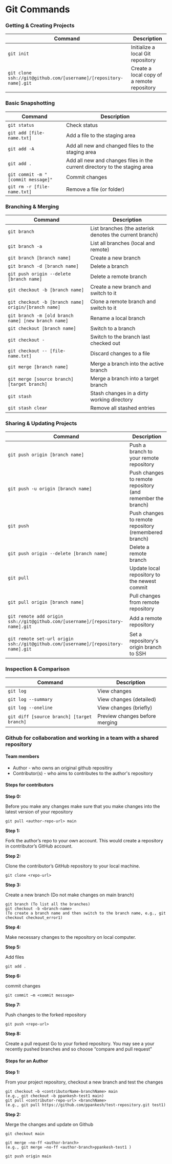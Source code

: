 # Git Commands

### Getting & Creating Projects

| Command                                                           | Description                                |
| ----------------------------------------------------------------- | ------------------------------------------ |
| `git init`                                                        | Initialize a local Git repository          |
| `git clone ssh://git@github.com/[username]/[repository-name].git` | Create a local copy of a remote repository |

### Basic Snapshotting

| Command                            | Description                                                                |
| ---------------------------------- | -------------------------------------------------------------------------- |
| `git status`                       | Check status                                                               |
| `git add [file-name.txt]`          | Add a file to the staging area                                             |
| `git add -A`                       | Add all new and changed files to the staging area                          |
| `git add . `                       | Add all new and changes files in the current directory to the staging area |
| `git commit -m "[commit message]"` | Commit changes                                                             |
| `git rm -r [file-name.txt]`        | Remove a file (or folder)                                                  |

### Branching & Merging

| Command                                              | Description                                             |
| ---------------------------------------------------- | ------------------------------------------------------- |
| `git branch`                                         | List branches (the asterisk denotes the current branch) |
| `git branch -a`                                      | List all branches (local and remote)                    |
| `git branch [branch name]`                           | Create a new branch                                     |
| `git branch -d [branch name]`                        | Delete a branch                                         |
| `git push origin --delete [branch name]`             | Delete a remote branch                                  |
| `git checkout -b [branch name]`                      | Create a new branch and switch to it                    |
| `git checkout -b [branch name] origin/[branch name]` | Clone a remote branch and switch to it                  |
| `git branch -m [old branch name] [new branch name]`  | Rename a local branch                                   |
| `git checkout [branch name]`                         | Switch to a branch                                      |
| `git checkout -`                                     | Switch to the branch last checked out                   |
| `git checkout -- [file-name.txt]`                    | Discard changes to a file                               |
| `git merge [branch name]`                            | Merge a branch into the active branch                   |
| `git merge [source branch] [target branch]`          | Merge a branch into a target branch                     |
| `git stash`                                          | Stash changes in a dirty working directory              |
| `git stash clear`                                    | Remove all stashed entries                              |

### Sharing & Updating Projects

| Command                                                                           | Description                                                 |
| --------------------------------------------------------------------------------- | ----------------------------------------------------------- |
| `git push origin [branch name]`                                                   | Push a branch to your remote repository                     |
| `git push -u origin [branch name]`                                                | Push changes to remote repository (and remember the branch) |
| `git push`                                                                        | Push changes to remote repository (remembered branch)       |
| `git push origin --delete [branch name]`                                          | Delete a remote branch                                      |
| `git pull`                                                                        | Update local repository to the newest commit                |
| `git pull origin [branch name]`                                                   | Pull changes from remote repository                         |
| `git remote add origin ssh://git@github.com/[username]/[repository-name].git`     | Add a remote repository                                     |
| `git remote set-url origin ssh://git@github.com/[username]/[repository-name].git` | Set a repository's origin branch to SSH                     |

### Inspection & Comparison

| Command                                    | Description                    |
| ------------------------------------------ | ------------------------------ |
| `git log`                                  | View changes                   |
| `git log --summary`                        | View changes (detailed)        |
| `git log --oneline`                        | View changes (briefly)         |
| `git diff [source branch] [target branch]` | Preview changes before merging |

### Github for collaboration and working in a team with a shared repository

#### Team members

- Author - who owns an original github repositiry
- Contributor(s) - who aims to contributes to the author's repository

#### Steps for contributors

**Step 0:**

Before you make any changes make sure that you make changes into the latest version of your repository

```
git pull <author-repo-url> main
```

**Step 1:**

Fork the author’s repo to your own account.
This would create a repository in contributor’s GitHub account.

**Step 2:**

Clone the contributor’s GitHub repository to your local machine.

```
git clone <repo-url>
```

**Step 3:**

Create a new branch (Do not make changes on main branch)

```
git branch (To list all the branches)
git checkout -b <branch-name>
(To create a branch name and then switch to the branch name, e.g., git checkout checkout_error1)
```

**Step 4:**

Make necessary changes to the repository on local computer.

**Step 5:**

Add files

```
git add .
```

**Step 6:**

commit changes

```
git commit –m <commit message>
```

**Step 7:**

Push changes to the forked repository

```
git push <repo-url>
```

**Step 8:**

Create a pull request
Go to your forked repository. You may see a your recently pushed branches and so choose “compare and pull request”

#### Steps for an Author

**Step 1:**

From your project repository, checkout a new branch and test the changes

```
git checkout –b <contributorName-branchName> main
(e.g., git checkout –b ppankesh-test1 main)
git pull <contributor-repo-url> <branchName>
(e.g., git pull https://github.com/ppankesh/test-repository.git test1)
```

**Step 2:**

Merge the changes and update on Github

```
git checkout main

git merge –no-ff <author-branch>
(e.g., git merge –no-ff <author-branch>ppankesh-test1 )

git push origin main

```
